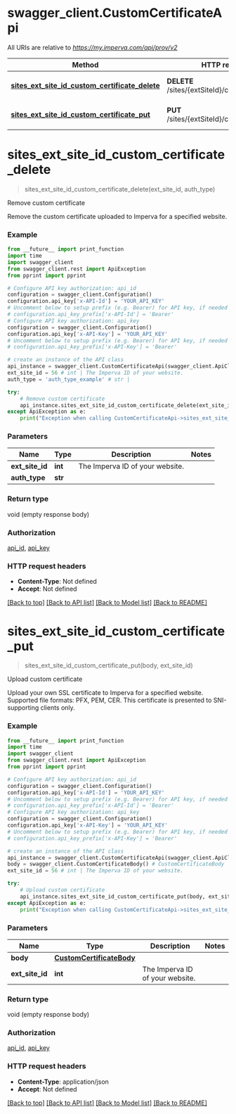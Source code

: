 # swagger_client.CustomCertificateApi

All URIs are relative to *https://my.imperva.com/api/prov/v2*

Method | HTTP request | Description
------------- | ------------- | -------------
[**sites_ext_site_id_custom_certificate_delete**](CustomCertificateApi.md#sites_ext_site_id_custom_certificate_delete) | **DELETE** /sites/{extSiteId}/customCertificate | Remove custom certificate
[**sites_ext_site_id_custom_certificate_put**](CustomCertificateApi.md#sites_ext_site_id_custom_certificate_put) | **PUT** /sites/{extSiteId}/customCertificate | Upload custom certificate

# **sites_ext_site_id_custom_certificate_delete**
> sites_ext_site_id_custom_certificate_delete(ext_site_id, auth_type)

Remove custom certificate

Remove the custom certificate uploaded to Imperva for a specified website.

### Example
```python
from __future__ import print_function
import time
import swagger_client
from swagger_client.rest import ApiException
from pprint import pprint

# Configure API key authorization: api_id
configuration = swagger_client.Configuration()
configuration.api_key['x-API-Id'] = 'YOUR_API_KEY'
# Uncomment below to setup prefix (e.g. Bearer) for API key, if needed
# configuration.api_key_prefix['x-API-Id'] = 'Bearer'
# Configure API key authorization: api_key
configuration = swagger_client.Configuration()
configuration.api_key['x-API-Key'] = 'YOUR_API_KEY'
# Uncomment below to setup prefix (e.g. Bearer) for API key, if needed
# configuration.api_key_prefix['x-API-Key'] = 'Bearer'

# create an instance of the API class
api_instance = swagger_client.CustomCertificateApi(swagger_client.ApiClient(configuration))
ext_site_id = 56 # int | The Imperva ID of your website.
auth_type = 'auth_type_example' # str | 

try:
    # Remove custom certificate
    api_instance.sites_ext_site_id_custom_certificate_delete(ext_site_id, auth_type)
except ApiException as e:
    print("Exception when calling CustomCertificateApi->sites_ext_site_id_custom_certificate_delete: %s\n" % e)
```

### Parameters

Name | Type | Description  | Notes
------------- | ------------- | ------------- | -------------
 **ext_site_id** | **int**| The Imperva ID of your website. | 
 **auth_type** | **str**|  | 

### Return type

void (empty response body)

### Authorization

[api_id](../README.md#api_id), [api_key](../README.md#api_key)

### HTTP request headers

 - **Content-Type**: Not defined
 - **Accept**: Not defined

[[Back to top]](#) [[Back to API list]](../README.md#documentation-for-api-endpoints) [[Back to Model list]](../README.md#documentation-for-models) [[Back to README]](../README.md)

# **sites_ext_site_id_custom_certificate_put**
> sites_ext_site_id_custom_certificate_put(body, ext_site_id)

Upload custom certificate

Upload your own SSL certificate to Imperva for a specified website. Supported file formats: PFX, PEM, CER. This certificate is presented to SNI-supporting clients only.

### Example
```python
from __future__ import print_function
import time
import swagger_client
from swagger_client.rest import ApiException
from pprint import pprint

# Configure API key authorization: api_id
configuration = swagger_client.Configuration()
configuration.api_key['x-API-Id'] = 'YOUR_API_KEY'
# Uncomment below to setup prefix (e.g. Bearer) for API key, if needed
# configuration.api_key_prefix['x-API-Id'] = 'Bearer'
# Configure API key authorization: api_key
configuration = swagger_client.Configuration()
configuration.api_key['x-API-Key'] = 'YOUR_API_KEY'
# Uncomment below to setup prefix (e.g. Bearer) for API key, if needed
# configuration.api_key_prefix['x-API-Key'] = 'Bearer'

# create an instance of the API class
api_instance = swagger_client.CustomCertificateApi(swagger_client.ApiClient(configuration))
body = swagger_client.CustomCertificateBody() # CustomCertificateBody | 
ext_site_id = 56 # int | The Imperva ID of your website.

try:
    # Upload custom certificate
    api_instance.sites_ext_site_id_custom_certificate_put(body, ext_site_id)
except ApiException as e:
    print("Exception when calling CustomCertificateApi->sites_ext_site_id_custom_certificate_put: %s\n" % e)
```

### Parameters

Name | Type | Description  | Notes
------------- | ------------- | ------------- | -------------
 **body** | [**CustomCertificateBody**](CustomCertificateBody.md)|  | 
 **ext_site_id** | **int**| The Imperva ID of your website. | 

### Return type

void (empty response body)

### Authorization

[api_id](../README.md#api_id), [api_key](../README.md#api_key)

### HTTP request headers

 - **Content-Type**: application/json
 - **Accept**: Not defined

[[Back to top]](#) [[Back to API list]](../README.md#documentation-for-api-endpoints) [[Back to Model list]](../README.md#documentation-for-models) [[Back to README]](../README.md)


